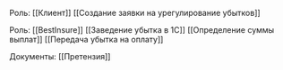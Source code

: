 Роль: [[Клиент]]
[[Создание заявки на урегулирование убытков]]

Роль: [[BestInsure]]
[[Заведение убытка в 1С]]
[[Определение суммы выплат]]
[[Передача убытка на оплату]]

Документы:
[[Претензия]]
